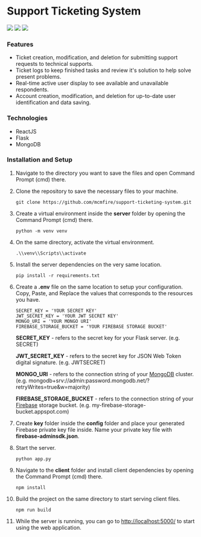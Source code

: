 # Support Ticketing System
![](https://img.shields.io/github/stars/mcmfire/support-ticketing-system) ![](https://img.shields.io/github/forks/mcmfire/support-ticketing-system) ![](https://img.shields.io/github/issues/mcmfire/support-ticketing-system)
### Features
- Ticket creation, modification, and deletion for submitting support requests to technical supports.
- Ticket logs to keep finished tasks and review it's solution to help solve present problems.
- Real-time active user display to see available and unavailable respondents.
- Account creation, modification, and deletion for up-to-date user identification and data saving.

### Technologies
- ReactJS
- Flask
- MongoDB

### Installation and Setup
1. Navigate to the directory you want to save the files and open Command Prompt (cmd) there.

2.  Clone the repository to save the necessary files to your machine.

    `git clone https://github.com/mcmfire/support-ticketing-system.git`

3. Create a virtual environment inside the **server** folder by opening the Command Prompt (cmd) there.

    `python -m venv venv`

4. On the same directory, activate the virtual environment.

    `.\\venv\\Scripts\\activate`

5. Install the server dependencies on the very same location.

    `pip install -r requirements.txt`

6. Create a **.env** file on the same location to setup your configuration. Copy, Paste, and Replace the values that corresponds to the resources you have.
    ```
    SECRET_KEY = 'YOUR SECRET KEY'
    JWT_SECRET_KEY = 'YOUR JWT SECRET KEY'
    MONGO_URI = 'YOUR MONGO URI'
    FIREBASE_STORAGE_BUCKET = 'YOUR FIREBASE STORAGE BUCKET'
    ```
    **SECRET_KEY** - refers to the secret key for your Flask server. (e.g. SECRET)

    **JWT_SECRET_KEY** - refers to the secret key for JSON Web Token digital signature. (e.g. JWTSECRET)

    **MONGO_URI** - refers to the connection string of your [MongoDB](https://cloud.mongodb.com/ "MongoDB") cluster. (e.g. mongodb+srv://admin:password.mongodb.net/?retryWrites=true&w=majority)

    **FIREBASE_STORAGE_BUCKET** - refers to the connection string of your [Firebase](https://console.firebase.google.com/ "Firebase") storage bucket. (e.g. my-firebase-storage-bucket.appspot.com)

7. Create **key** folder inside the **config** folder and place your generated Firebase private key file inside. Name your private key file with **firebase-adminsdk.json**.

8. Start the server.

    `python app.py`

9. Navigate to the **client** folder and install client dependencies by opening the Command Prompt (cmd) there.

    `npm install`

10. Build the project on the same directory to start serving client files.

    `npm run build`

11. While the server is running, you can go to [http://localhost:5000/](http://localhost:5000/ "http://localhost:5000/") to start using the web application.